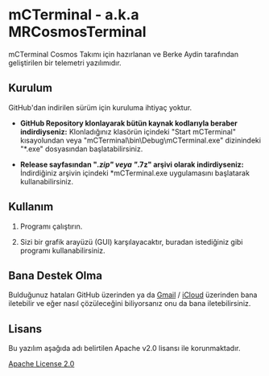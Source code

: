 # mCTerminal - a.k.a MRCosmosTerminal

mCTerminal Cosmos Takımı için hazırlanan ve Berke Aydin tarafından geliştirilen bir telemetri yazılımıdır.

## Kurulum

GitHub'dan indirilen sürüm için kuruluma ihtiyaç yoktur.

 - **GitHub Repository klonlayarak bütün kaynak kodlarıyla beraber indirdiyseniz:**
Klonladığınız klasörün içindeki "Start mCTerminal" kısayolundan veya "mCTerminal\bin\Debug\mCTerminal.exe" dizinindeki "*.exe" dosyasından başlatabilirsiniz.

- **Release sayfasından "*.zip" veya "*.7z" arşivi olarak indirdiyseniz:**
İndirdiğiniz arşivin içindeki *mCTerminal.exe uygulamasını başlatarak kullanabilirsiniz.


## Kullanım

1. Programı çalıştırın.

2. Sizi bir grafik arayüzü (GUI) karşılayacaktır, buradan istediğiniz gibi programı kullanabilirsiniz.

## Bana Destek Olma
Bulduğunuz hataları GitHub üzerinden ya da [Gmail](mailto:berkeaydin618@gmail.com) / [iCloud](mailto:berke_aydin61@icloud.com) üzerinden bana iletebilir ve eğer nasıl çözüleceğini biliyorsanız onu da bana iletebilirsiniz.

## Lisans
Bu yazılım aşağıda adı belirtilen Apache v2.0 lisansı ile korunmaktadır.

[Apache License 2.0](http://www.apache.org/licenses/LICENSE-2.0)

